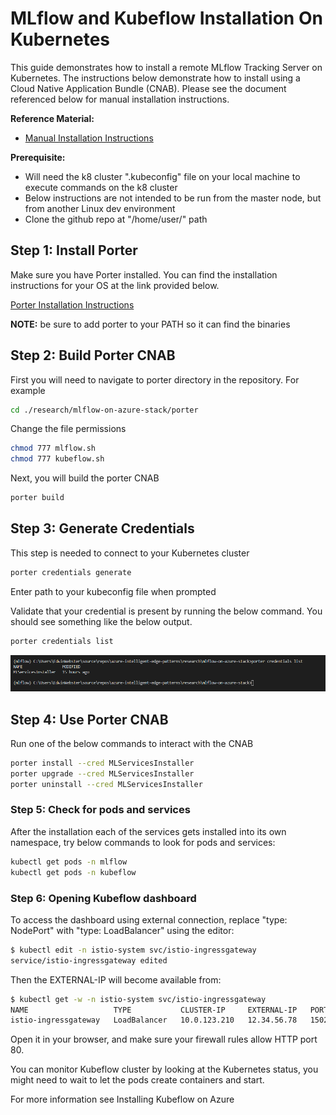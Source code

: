 # MLflow and Kubeflow Installation On Kubernetes

This guide demonstrates how to install a remote MLflow Tracking Server on Kubernetes. The instructions below demonstrate how to install using a Cloud Native Application Bundle (CNAB). Please see the document referenced below for manual installation instructions.

**Reference Material:**
- [Manual Installation Instructions](./docs/manual_installation.md)

**Prerequisite:**
- Will need the k8 cluster ".kubeconfig" file on your local machine to execute commands on the k8 cluster 
- Below instructions are not intended to be run from the master node, but from another Linux dev environment
- Clone the github repo at "/home/user/" path

## Step 1: Install Porter
Make sure you have Porter installed. You can find the installation instructions for your OS at the link provided below.

[Porter Installation Instructions](https://porter.sh/install/)

**NOTE:** be sure to add porter to your PATH so it can find the binaries


## Step 2: Build Porter CNAB
First you will need to navigate to porter directory in the repository. For example 

```sh
cd ./research/mlflow-on-azure-stack/porter
```
Change the file permissions

```sh
chmod 777 mlflow.sh
chmod 777 kubeflow.sh
```
Next, you will build the porter CNAB

```sh
porter build
```

## Step 3: Generate Credentials 
This step is needed to connect to your Kubernetes cluster

```sh
porter credentials generate 
```
Enter path to your kubeconfig file when prompted

Validate that your credential is present by running the below command. You should see something like the below output.
```sh
porter credentials list
```

![List Porter Credentials](./docs/img/porter-credentials-validate.png)


## Step 4: Use Porter CNAB
Run one of the below commands to interact with the CNAB

```sh
porter install --cred MLServicesInstaller
porter upgrade --cred MLServicesInstaller
porter uninstall --cred MLServicesInstaller
```
### Step 5: Check for pods and services
After the installation each of the services gets installed into its own namespace, try below commands to look for pods and services:

```sh
kubectl get pods -n mlflow
kubectl get pods -n kubeflow
```
### Step 6: Opening Kubeflow dashboard
To access the dashboard using external connection, replace "type: NodePort" with "type: LoadBalancer" using the editor:

```sh
$ kubectl edit -n istio-system svc/istio-ingressgateway
service/istio-ingressgateway edited
```
Then the EXTERNAL-IP will become available from:

```sh
$ kubectl get -w -n istio-system svc/istio-ingressgateway
NAME                   TYPE           CLUSTER-IP     EXTERNAL-IP   PORT(S)                          AGE
istio-ingressgateway   LoadBalancer   10.0.123.210   12.34.56.78   15020:30397/TCP,80:31380/TCP,..  7m27s
```
Open it in your browser, and make sure your firewall rules allow HTTP port 80.

You can monitor Kubeflow cluster by looking at the Kubernetes status, you might need to wait to let the pods create containers and start.

For more information see Installing Kubeflow on Azure

